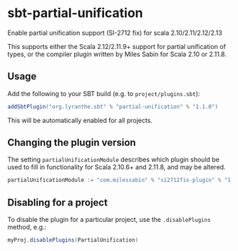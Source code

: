 # sbt-partial-unification
Enable partial unification support (SI-2712 fix) for scala 2.10/2.11/2.12/2.13

This supports either the Scala 2.12/2.11.9+ support for partial unification
of types, or the compiler plugin written by Miles Sabin for Scala 2.10 or 2.11.8.

## Usage

Add the following to your SBT build (e.g. to `project/plugins.sbt`):

```scala
addSbtPlugin("org.lyranthe.sbt" % "partial-unification" % "1.1.0")
```

This will be automatically enabled for all projects.

## Changing the plugin version

The setting `partialUnificationModule` describes which plugin should be used to
fill in functionality for Scala 2.10.6+ and 2.11.8, and may be altered.

```scala
partialUnificationModule := "com.milessabin" % "si2712fix-plugin" % "1.2.0"
```

## Disabling for a project

To disable the plugin for a particular project, use the `.disablePlugins` method, e.g.:

```scala
myProj.disablePlugins(PartialUnification)
```
